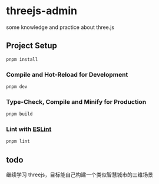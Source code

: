 # threejs-admin

some knowledge and practice about three.js

## Project Setup

```sh
pnpm install
```

### Compile and Hot-Reload for Development

```sh
pnpm dev
```

### Type-Check, Compile and Minify for Production

```sh
pnpm build
```

### Lint with [ESLint](https://eslint.org/)

```sh
pnpm lint
```

## todo

继续学习 threejs，目标能自己构建一个类似智慧城市的三维场景
